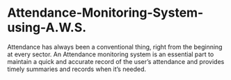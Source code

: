 # Attendance-Monitoring-System-using-A.W.S.
Attendance has always been a conventional thing, right from the beginning at every sector. An Attendance monitoring system is an essential part to maintain a quick and accurate record of the user’s attendance and provides timely summaries and records when it’s needed. 
